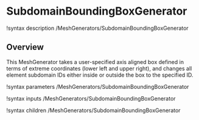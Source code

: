 # SubdomainBoundingBoxGenerator

!syntax description /MeshGenerators/SubdomainBoundingBoxGenerator

## Overview

This MeshGenerator takes a user-specified axis aligned box defined in terms of
extreme coordinates (lower left and upper right), and changes all element
subdomain IDs either inside or outside the box to the specified ID.

!syntax parameters /MeshGenerators/SubdomainBoundingBoxGenerator

!syntax inputs /MeshGenerators/SubdomainBoundingBoxGenerator

!syntax children /MeshGenerators/SubdomainBoundingBoxGenerator
